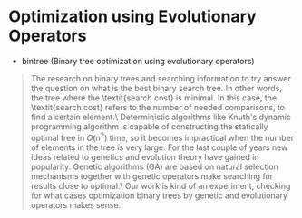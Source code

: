 # Optimization using Evolutionary Operators

- bintree (Binary tree optimization using evolutionary operators)
> The research on binary trees and searching information to try answer the question on what is the best binary search tree. In other words, the tree where the \textit{search cost} is minimal.
In this case, the \textit{search cost} refers to the number of needed comparisons, to find a certain element.\\
Deterministic algorithms like Knuth's dynamic programming algorithm is capable of constructing the statically optimal tree in $O(n^2)$ time, so it becomes impractical when the number of elements in the tree is very large. For the last couple of years new ideas related to genetics and evolution theory have gained in popularity. Genetic algorithms (GA) are based on natural selection mechanisms together with genetic operators make searching for results close to optimal.\\
Our work is kind of an experiment, checking for what cases optimization binary trees by genetic and evolutionary operators makes sense.
